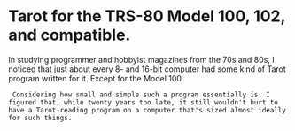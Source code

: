 # Tarot for the TRS-80 Model 100, 102, and compatible.

In studying programmer and hobbyist magazines from the 70s and 80s, I noticed that just about every 8- and 16-bit computer had some kind of Tarot program written for it.  Except for the Model 100.  

     Considering how small and simple such a program essentially is, I figured that, while twenty years too late, it still wouldn't hurt to have a Tarot-reading program on a computer that's sized almost ideally for such things.


